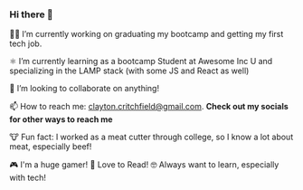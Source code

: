 ### Hi there 👋 ###

👨‍💻 I’m currently working on graduating my bootcamp and getting my first tech job.

⚛️ I’m currently learning as a bootcamp Student at Awesome Inc U and specializing in the LAMP stack (with some JS and React as well)

🍻 I’m looking to collaborate on anything! 

📫 How to reach me: clayton.critchfield@gmail.com. **Check out my socials for other ways to reach me**

🐮 Fun fact: I worked as a meat cutter through college, so I know a lot about meat, especially beef! 

🎮 I'm a huge gamer! 📖 Love to Read! 🤓 Always want to learn, especially with tech! 
